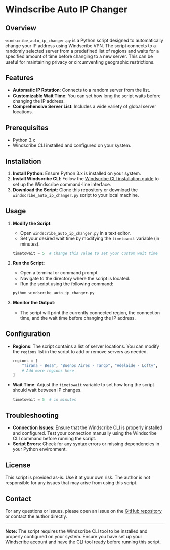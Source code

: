 # Windscribe Auto IP Changer

## Overview

`windscribe_auto_ip_changer.py` is a Python script designed to automatically change your IP address using Windscribe VPN. The script connects to a randomly selected server from a predefined list of regions and waits for a specified amount of time before changing to a new server. This can be useful for maintaining privacy or circumventing geographic restrictions.

## Features

- **Automatic IP Rotation**: Connects to a random server from the list.
- **Customizable Wait Time**: You can set how long the script waits before changing the IP address.
- **Comprehensive Server List**: Includes a wide variety of global server locations.

## Prerequisites

- Python 3.x
- Windscribe CLI installed and configured on your system.

## Installation

1. **Install Python**: Ensure Python 3.x is installed on your system.
2. **Install Windscribe CLI**: Follow the [Windscribe CLI installation guide](https://windscribe.com/guides/cli) to set up the Windscribe command-line interface.
3. **Download the Script**: Clone this repository or download the `windscribe_auto_ip_changer.py` script to your local machine.

## Usage

1. **Modify the Script**:
    - Open `windscribe_auto_ip_changer.py` in a text editor.
    - Set your desired wait time by modifying the `timetowait` variable (in minutes).

    ```python
    timetowait = 5  # Change this value to set your custom wait time
    ```

2. **Run the Script**:
    - Open a terminal or command prompt.
    - Navigate to the directory where the script is located.
    - Run the script using the following command:

    ```bash
    python windscribe_auto_ip_changer.py
    ```

3. **Monitor the Output**:
    - The script will print the currently connected region, the connection time, and the wait time before changing the IP address.

## Configuration

- **Regions**: The script contains a list of server locations. You can modify the `regions` list in the script to add or remove servers as needed.

    ```python
    regions = [
        "Tirana - Besa", "Buenos Aires - Tango", "Adelaide - Lofty", 
        # Add more regions here
    ]
    ```

- **Wait Time**: Adjust the `timetowait` variable to set how long the script should wait between IP changes.

    ```python
    timetowait = 5  # in minutes
    ```

## Troubleshooting

- **Connection Issues**: Ensure that the Windscribe CLI is properly installed and configured. Test your connection manually using the Windscribe CLI command before running the script.
- **Script Errors**: Check for any syntax errors or missing dependencies in your Python environment.

## License

This script is provided as-is. Use it at your own risk. The author is not responsible for any issues that may arise from using this script.

## Contact

For any questions or issues, please open an issue on the [GitHub repository](#) or contact the author directly.

---

**Note:** The script requires the Windscribe CLI tool to be installed and properly configured on your system. Ensure you have set up your Windscribe account and have the CLI tool ready before running this script.
